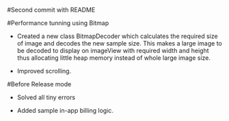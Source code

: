 #Second commit with README

#Performance tunning using Bitmap

- Created a new class BitmapDecoder which calculates the    required size of image and decodes the new sample size. This makes a large image to be decoded to display on imageView with required width and height thus allocating little heap memory instead of whole large image size.

- Improved scrolling. 

#Before Release mode

- Solved all tiny errors 

- Added sample in-app billing logic.